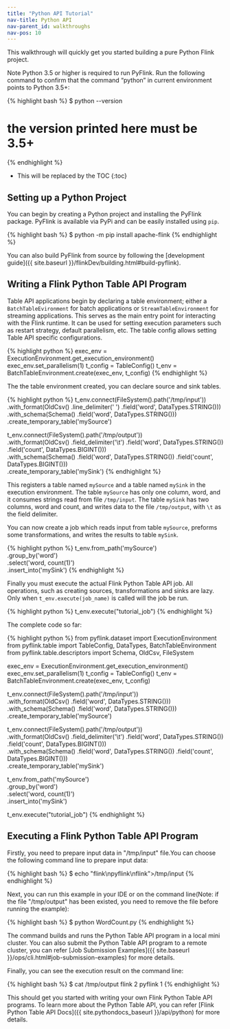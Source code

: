 ```yaml
---
title: "Python API Tutorial"
nav-title: Python API
nav-parent_id: walkthroughs
nav-pos: 10
---
```

<!--
Licensed to the Apache Software Foundation (ASF) under one
or more contributor license agreements.  See the NOTICE file
distributed with this work for additional information
regarding copyright ownership.  The ASF licenses this file
to you under the Apache License, Version 2.0 (the
"License"); you may not use this file except in compliance
with the License.  You may obtain a copy of the License at

  http://www.apache.org/licenses/LICENSE-2.0

Unless required by applicable law or agreed to in writing,
software distributed under the License is distributed on an
"AS IS" BASIS, WITHOUT WARRANTIES OR CONDITIONS OF ANY
KIND, either express or implied.  See the License for the
specific language governing permissions and limitations
under the License.
-->

This walkthrough will quickly get you started building a pure Python Flink project.

<span class="label label-info">Note</span> Python 3.5 or higher is required to run PyFlink. Run the following command to confirm that the command “python” in current environment points to Python 3.5+:

{% highlight bash %}
$ python --version
# the version printed here must be 3.5+
{% endhighlight %}

* This will be replaced by the TOC
{:toc}

## Setting up a Python Project

You can begin by creating a Python project and installing the PyFlink package.
PyFlink is available via PyPi and can be easily installed using `pip`.

{% highlight bash %}
$ python -m pip install apache-flink
{% endhighlight %}

You can also build PyFlink from source by following the [development guide]({{ site.baseurl }}/flinkDev/building.html#build-pyflink).

## Writing a Flink Python Table API Program

Table API applications begin by declaring a table environment; either a `BatchTableEvironment` for batch applications or `StreamTableEnvironment` for streaming applications.
This serves as the main entry point for interacting with the Flink runtime.
It can be used for setting execution parameters such as restart strategy, default parallelism, etc.
The table config allows setting Table API specific configurations.

{% highlight python %}
exec_env = ExecutionEnvironment.get_execution_environment()
exec_env.set_parallelism(1)
t_config = TableConfig()
t_env = BatchTableEnvironment.create(exec_env, t_config)
{% endhighlight %}

The the table environment created, you can declare source and sink tables.

{% highlight python %}
t_env.connect(FileSystem().path('/tmp/input')) \
    .with_format(OldCsv()
                 .line_delimiter(' ')
                 .field('word', DataTypes.STRING())) \
    .with_schema(Schema()
                 .field('word', DataTypes.STRING())) \
    .create_temporary_table('mySource')

t_env.connect(FileSystem().path('/tmp/output')) \
    .with_format(OldCsv()
                 .field_delimiter('\t')
                 .field('word', DataTypes.STRING())
                 .field('count', DataTypes.BIGINT())) \
    .with_schema(Schema()
                 .field('word', DataTypes.STRING())
                 .field('count', DataTypes.BIGINT())) \
    .create_temporary_table('mySink')
{% endhighlight %}

This registers a table named `mySource` and a table named `mySink` in the execution environment.
The table `mySource` has only one column, word, and it consumes strings read from file `/tmp/input`.
The table `mySink` has two columns, word and count, and writes data to the file `/tmp/output`, with `\t` as the field delimiter.

You can now create a job which reads input from table `mySource`, preforms some transformations, and writes the results to table `mySink`.

{% highlight python %}
t_env.from_path('mySource') \
    .group_by('word') \
    .select('word, count(1)') \
    .insert_into('mySink')
{% endhighlight %}

Finally you must execute the actual Flink Python Table API job.
All operations, such as creating sources, transformations and sinks are lazy.
Only when `t_env.execute(job_name)` is called will the job be run.

{% highlight python %}
t_env.execute("tutorial_job")
{% endhighlight %}

The complete code so far:

{% highlight python %}
from pyflink.dataset import ExecutionEnvironment
from pyflink.table import TableConfig, DataTypes, BatchTableEnvironment
from pyflink.table.descriptors import Schema, OldCsv, FileSystem

exec_env = ExecutionEnvironment.get_execution_environment()
exec_env.set_parallelism(1)
t_config = TableConfig()
t_env = BatchTableEnvironment.create(exec_env, t_config)

t_env.connect(FileSystem().path('/tmp/input')) \
    .with_format(OldCsv()
                 .field('word', DataTypes.STRING())) \
    .with_schema(Schema()
                 .field('word', DataTypes.STRING())) \
    .create_temporary_table('mySource')

t_env.connect(FileSystem().path('/tmp/output')) \
    .with_format(OldCsv()
                 .field_delimiter('\t')
                 .field('word', DataTypes.STRING())
                 .field('count', DataTypes.BIGINT())) \
    .with_schema(Schema()
                 .field('word', DataTypes.STRING())
                 .field('count', DataTypes.BIGINT())) \
    .create_temporary_table('mySink')

t_env.from_path('mySource') \
    .group_by('word') \
    .select('word, count(1)') \
    .insert_into('mySink')

t_env.execute("tutorial_job")
{% endhighlight %}

## Executing a Flink Python Table API Program
Firstly, you need to prepare input data in "/tmp/input" file.You can choose the following command line to prepare input data:

{% highlight bash %}
$ echo "flink\npyflink\nflink">/tmp/input
{% endhighlight %}

Next, you can run this example in your IDE or on the command line(Note: if the file "/tmp/output" has been existed, you need to remove the file before running the example):

{% highlight bash %}
$ python WordCount.py
{% endhighlight %}

The command builds and runs the Python Table API program in a local mini cluster.
You can also submit the Python Table API program to a remote cluster, you can refer
[Job Submission Examples]({{ site.baseurl }}/ops/cli.html#job-submission-examples)
for more details.

Finally, you can see the execution result on the command line:

{% highlight bash %}
$ cat /tmp/output
flink	2
pyflink	1
{% endhighlight %}

This should get you started with writing your own Flink Python Table API programs.
To learn more about the Python Table API, you can refer
[Flink Python Table API Docs]({{ site.pythondocs_baseurl }}/api/python) for more details.
